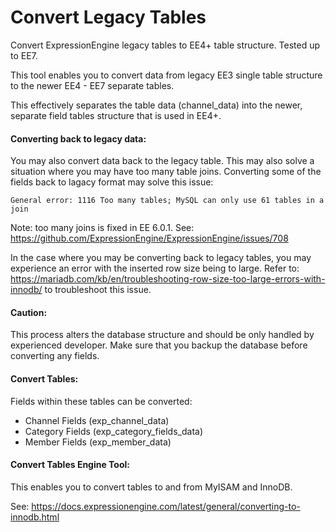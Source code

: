 Convert Legacy Tables
========================

Convert ExpressionEngine legacy tables to EE4+ table structure. Tested up to EE7.

This tool enables you to convert data from legacy EE3 single table structure to the newer EE4 - EE7 separate tables.

This effectively separates the table data (channel_data) into the newer, separate field tables structure that is used in EE4+.


#### Converting back to legacy data: ####

You may also convert data back to the legacy table. This may also solve a situation where you may have too many table joins. 
Converting some of the fields back to lagacy format may solve this issue:

```General error: 1116 Too many tables; MySQL can only use 61 tables in a join```

Note: too many joins is fixed in EE 6.0.1. See:
https://github.com/ExpressionEngine/ExpressionEngine/issues/708


In the case where you may be converting back to legacy tables, you may experience an error with the inserted row size being to large.
Refer to: https://mariadb.com/kb/en/troubleshooting-row-size-too-large-errors-with-innodb/ to troubleshoot this issue.


#### Caution: ####

This process alters the database structure and should be only handled by experienced developer. 
Make sure that you backup the database before converting any fields.

#### Convert Tables: ####

Fields within these tables can be converted:

- Channel Fields (exp_channel_data)
- Category Fields (exp_category_fields_data)
- Member Fields (exp_member_data)


#### Convert Tables Engine Tool: ####

This enables you to convert tables to and from MyISAM and InnoDB.

See: https://docs.expressionengine.com/latest/general/converting-to-innodb.html

